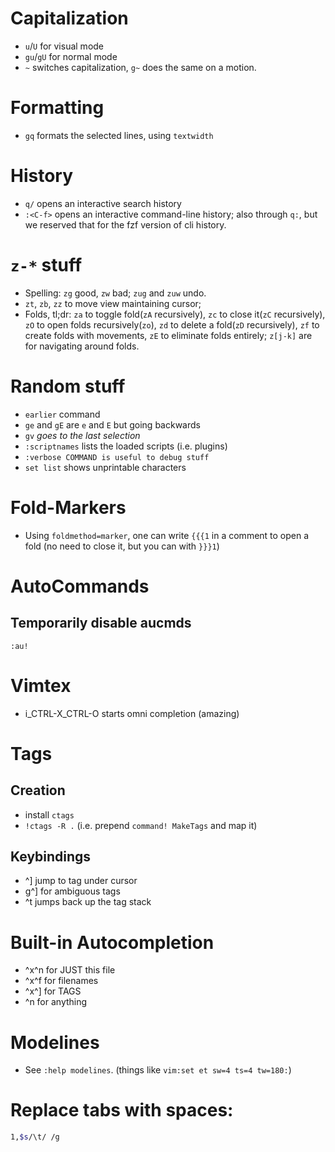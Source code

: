 # Capitalization
- `u`/`U` for visual mode
- `gu`/`gU`<motion> for normal mode
- `~` switches capitalization, `g~`<motion> does the same on a motion.

# Formatting
- `gq`<motion> formats the selected lines, using `textwidth`

# History

- `q/` opens an interactive search history
- `:<C-f>` opens an interactive command-line history; also through `q:`, but we reserved that for the fzf version of cli history.

# `z-*` stuff

- Spelling: `zg` good, `zw` bad; `zug` and `zuw` undo.
- `zt`, `zb`, `zz` to move view maintaining cursor;
- Folds, tl;dr: `za` to toggle fold(`zA` recursively), `zc` to close it(`zC` recursively), `zO` to open folds recursively(`zo`), `zd` to delete a fold(`zD` recursively), `zf` to create folds with movements, `zE` to eliminate folds entirely; `z[j-k]` are for navigating around folds.

# Random stuff

- `earlier` command
- `ge` and `gE` are `e` and `E` but going backwards
- `gv` *goes to the last selection*
- `:scriptnames` lists the loaded scripts (i.e. plugins)
- `:verbose COMMAND is useful to debug stuff`
- `set list` shows unprintable characters

# Fold-Markers
- Using `foldmethod=marker`, one can write `{{{1` in a comment to open a fold (no need to close it, but you can with `}}}1`)

# AutoCommands
## Temporarily disable aucmds
`:au!`

# Vimtex
- i_CTRL-X_CTRL-O starts omni completion (amazing)

# Tags
## Creation
- install `ctags`
- `!ctags -R .` (i.e. prepend `command! MakeTags` and map it)
## Keybindings
- ^] jump to tag under cursor
- g^] for ambiguous tags
- ^t jumps back up the tag stack

# Built-in Autocompletion
- ^x^n for JUST this file
- ^x^f for filenames
- ^x^] for TAGS
- ^n for anything

# Modelines
- See `:help modelines`. (things like `vim:set et sw=4 ts=4 tw=180:`)

# Replace tabs with spaces:
``` sh
1,$s/\t/ /g
```
